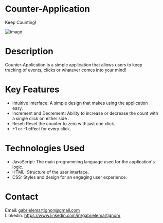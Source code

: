 # Counter-Application
Keep Counting!

![image](https://github.com/user-attachments/assets/ce9ab5bd-c5fd-4453-9708-ddf1faae55b9)


# Description
Counter-Application is a simple application that allows users to keep tracking of events, clicks or whatever comes into your mind!

# Key Features
<ul>
  <li>Intuitive Interface: A simple design that makes using the application easy.</li>
  <li>Increment and Decrement: Ability to increase or decrease the count with a single click on either side .</li>
  <li>Reset: Reset the counter to zero with just one click.</li>
  <li>+1 or -1 effect for every click.</li>
</ul>

# Technologies Used
<ul>
  <li> JavaScript: The main programming language used for the application's logic.</li>
  <li> HTML: Structure of the user interface.</li>
  <li> CSS: Styles and design for an engaging user experience.</li>
</ul>

# Contact
  Email: gabrielemartignon@gmail.com  
  Linkedin: https://www.linkedin.com/in/gabrielemartignon/

